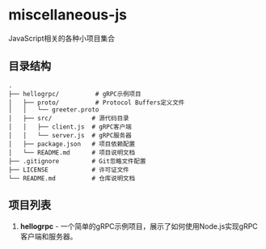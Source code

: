 # miscellaneous-js
JavaScript相关的各种小项目集合

## 目录结构

```
.
├── hellogrpc/          # gRPC示例项目
│   ├── proto/          # Protocol Buffers定义文件
│   │   └── greeter.proto
│   ├── src/           # 源代码目录
│   │   ├── client.js  # gRPC客户端
│   │   └── server.js  # gRPC服务器
│   ├── package.json   # 项目依赖配置
│   └── README.md      # 项目说明文档
├── .gitignore         # Git忽略文件配置
├── LICENSE            # 许可证文件
└── README.md          # 仓库说明文档
```

## 项目列表

1. **hellogrpc** - 一个简单的gRPC示例项目，展示了如何使用Node.js实现gRPC客户端和服务器。